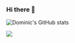 ### Hi there 👋
![Dominic's GitHub stats](https://github-readme-stats.vercel.app/api?username=dominicjonas&theme=omni&show_icons=true) 

<img src="{https://img.shields.io/badge/LinkedIn-0077B5?style=for-the-badge&logo=linkedin&logoColor=white}" />

